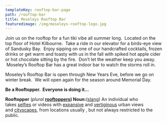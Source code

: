 ```yaml
---
templateKey: rooftop-bar-page
path: /rooftop-bar
title: Moseleys Rooftop Bar
featuredimage: /img/moseleys-rooftop-logo.jpg
---
```

Join us on the rooftop for a fun tiki vibe all summer long.  Located on the top floor of Hotel Kilbourne.  Take a ride in our elevator for a birds-eye view of Sandusky Bay.  Enjoy sipping on one of our handcrafted cocktails, frozen drinks or get warm and toasty with us in the fall with spiked hot apple cider or hot chocolate sitting by the fire.  Don’t let the weather keep you away.  Moseley’s Rooftop Bar has a great indoor bar to watch the storms roll in.

Moseley’s Rooftop Bar is open through New Years Eve, before we go on winter break.  We will open again for the season around Memorial Day.

**Be a Rooftopper.  Everyone is doing it…**  

**Rooftopper** (*plural* **[rooftoppers](https://en.wiktionary.org/wiki/rooftoppers#English "rooftoppers")) Noun:**([slang](https://en.wiktionary.org/wiki/Appendix:Glossary#slang "Appendix:Glossary")) An individual who takes [selfies](https://en.wiktionary.org/wiki/selfie "selfie") or videos with [expansive](https://en.wiktionary.org/wiki/expansive "expansive") and [vertiginous](https://en.wiktionary.org/wiki/vertiginous "vertiginous") urban views and [cityscapes](https://en.wiktionary.org/wiki/cityscape "cityscape"), from locations usually , but not always restricted to the public.